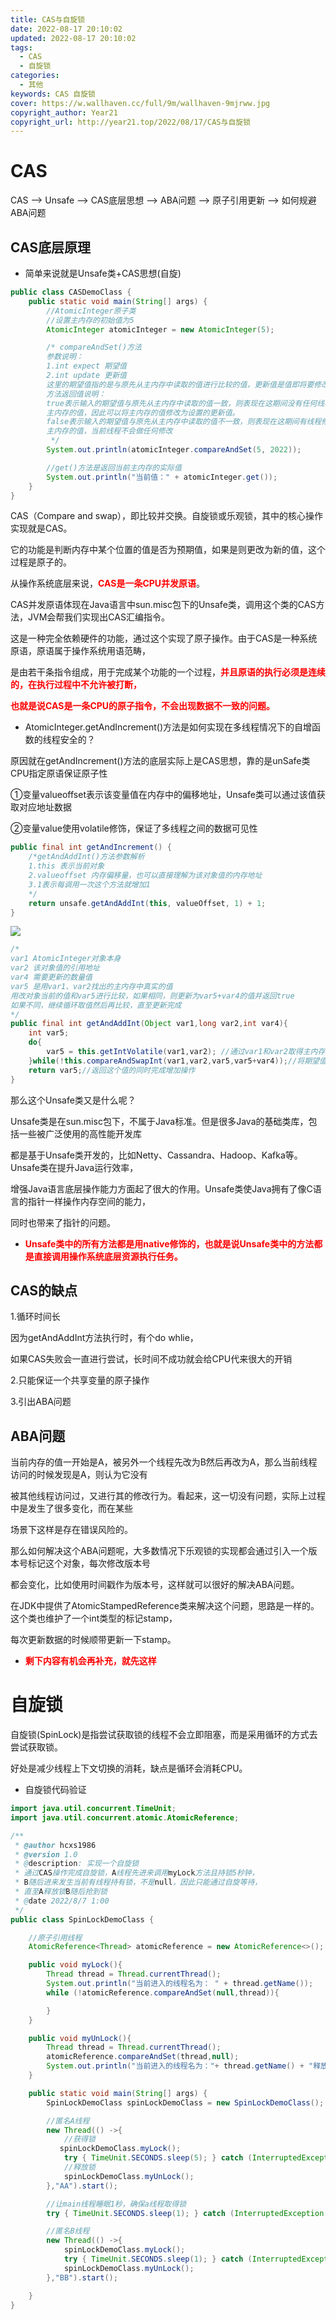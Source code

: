 ```yaml
---
title: CAS与自旋锁
date: 2022-08-17 20:10:02
updated: 2022-08-17 20:10:02
tags:
  - CAS
  - 自旋锁
categories:
  - 其他
keywords: CAS 自旋锁
cover: https://w.wallhaven.cc/full/9m/wallhaven-9mjrww.jpg
copyright_author: Year21
copyright_url: http://year21.top/2022/08/17/CAS与自旋锁
---
```


# CAS

CAS --> Unsafe --> CAS底层思想 --> ABA问题 --> 原子引用更新 --> 如何规避ABA问题

## CAS底层原理

- 简单来说就是Unsafe类+CAS思想(自旋)

~~~java
public class CASDemoClass {
    public static void main(String[] args) {
        //AtomicInteger原子类
        //设置主内存的初始值为5
        AtomicInteger atomicInteger = new AtomicInteger(5);

        /* compareAndSet()方法
        参数说明：
        1.int expect 期望值
        2.int update 更新值
        这里的期望值指的是与原先从主内存中读取的值进行比较的值，更新值是值即将要修改成的值
        方法返回值说明：
        true表示输入的期望值与原先从主内存中读取的值一致，则表现在这期间没有任何线程修改过
        主内存的值，因此可以将主内存的值修改为设置的更新值。
        false表示输入的期望值与原先从主内存中读取的值不一致，则表现在这期间有线程修改过
        主内存的值，当前线程不会做任何修改
         */
        System.out.println(atomicInteger.compareAndSet(5, 2022));

        //get()方法是返回当前主内存的实际值
        System.out.println("当前值：" + atomicInteger.get());
    }
}
~~~

CAS（Compare and swap），即比较并交换。自旋锁或乐观锁，其中的核心操作实现就是CAS。

它的功能是判断内存中某个位置的值是否为预期值，如果是则更改为新的值，这个过程是原子的。

从操作系统底层来说，<font color='red'>**CAS是一条CPU并发原语**</font>。

CAS并发原语体现在Java语言中sun.misc包下的Unsafe类，调用这个类的CAS方法，JVM会帮我们实现出CAS汇编指令。

这是一种完全依赖硬件的功能，通过这个实现了原子操作。由于CAS是一种系统原语，原语属于操作系统用语范畴，

是由若干条指令组成，用于完成某个功能的一个过程，<font color='red'>**并且原语的执行必须是连续的，在执行过程中不允许被打断，**</font>

<font color='red'>**也就是说CAS是一条CPU的原子指令，不会出现数据不一致的问题。**</font>

- AtomicInteger.getAndIncrement()方法是如何实现在多线程情况下的自增函数的线程安全的？

原因就在getAndIncrement()方法的底层实际上是CAS思想，靠的是unSafe类CPU指定原语保证原子性

①变量valueoffset表示该变量值在内存中的偏移地址，Unsafe类可以通过该值获取对应地址数据

②变量value使用volatile修饰，保证了多线程之间的数据可见性

~~~java
public final int getAndIncrement() {
    /*getAndAddInt()方法参数解析
    1.this 表示当前对象
    2.valueoffset 内存偏移量，也可以直接理解为该对象值的内存地址
    3.1表示每调用一次这个方法就增加1
    */
    return unsafe.getAndAddInt(this, valueOffset, 1) + 1;
}
~~~

![](https://i.bmp.ovh/imgs/2022/08/17/10cfd454a8807920.png)

~~~java
/*
var1 AtomicInteger对象本身
var2 该对象值的引用地址
var4 需要更新的数量值
var5 是用var1、var2找出的主内存中真实的值
用改对象当前的值和var5进行比较，如果相同，则更新为var5+var4的值并返回true
如果不同，继续循环取值然后再比较，直至更新完成
*/
public final int getAndAddInt(Object var1,long var2,int var4){
    int var5;
    do{
        var5 = this.getIntVolatile(var1,var2); //通过var1和var2取得主内存的值，这一步相当于在完成方法名的get操作
    }while(!this.compareAndSwapInt(var1,var2,var5,var5+var4));//将期望值与主内存值进行比较，相同便更新结束循环，否则继续循环直至更新成功
    return var5;//返回这个值的同时完成增加操作
}
~~~

那么这个Unsafe类又是什么呢？

Unsafe类是在sun.misc包下，不属于Java标准。但是很多Java的基础类库，包括一些被广泛使用的高性能开发库

都是基于Unsafe类开发的，比如Netty、Cassandra、Hadoop、Kafka等。Unsafe类在提升Java运行效率，

增强Java语言底层操作能力方面起了很大的作用。Unsafe类使Java拥有了像C语言的指针一样操作内存空间的能力，

同时也带来了指针的问题。

- <font color='red'>**Unsafe类中的所有方法都是用native修饰的，也就是说Unsafe类中的方法都是直接调用操作系统底层资源执行任务。**</font>

## CAS的缺点

1.循环时间长

因为getAndAddInt方法执行时，有个do whlie，

如果CAS失败会一直进行尝试，长时间不成功就会给CPU代来很大的开销

2.只能保证一个共享变量的原子操作

3.引出ABA问题

## ABA问题

当前内存的值一开始是A，被另外一个线程先改为B然后再改为A，那么当前线程访问的时候发现是A，则认为它没有

被其他线程访问过，又进行其的修改行为。看起来，这一切没有问题，实际上过程中是发生了很多变化，而在某些

场景下这样是存在错误风险的。

那么如何解决这个ABA问题呢，大多数情况下乐观锁的实现都会通过引入一个版本号标记这个对象，每次修改版本号

都会变化，比如使用时间戳作为版本号，这样就可以很好的解决ABA问题。

在JDK中提供了AtomicStampedReference类来解决这个问题，思路是一样的。这个类也维护了一个int类型的标记stamp，

每次更新数据的时候顺带更新一下stamp。

- <font color='red'>**剩下内容有机会再补充，就先这样** </font>

# 自旋锁

自旋锁(SpinLock)是指尝试获取锁的线程不会立即阻塞，而是采用循环的方式去尝试获取锁。

好处是减少线程上下文切换的消耗，缺点是循环会消耗CPU。

- 自旋锁代码验证

~~~java
import java.util.concurrent.TimeUnit;
import java.util.concurrent.atomic.AtomicReference;

/**
 * @author hcxs1986
 * @version 1.0
 * @description: 实现一个自旋锁
 * 通过CAS操作完成自旋锁，A线程先进来调用myLock方法且持锁5秒钟，
 * B随后进来发生当前有线程持有锁，不是null，因此只能通过自旋等待，
 * 直至A释放锁B随后抢到锁
 * @date 2022/8/7 1:00
 */
public class SpinLockDemoClass {

    //原子引用线程
    AtomicReference<Thread> atomicReference = new AtomicReference<>();

    public void myLock(){
        Thread thread = Thread.currentThread();
        System.out.println("当前进入的线程名为： " + thread.getName());
        while (!atomicReference.compareAndSet(null,thread)){

        }
    }

    public void myUnLock(){
        Thread thread = Thread.currentThread();
        atomicReference.compareAndSet(thread,null);
        System.out.println("当前进入的线程名为："+ thread.getName() + "释放锁");
    }

    public static void main(String[] args) {
        SpinLockDemoClass spinLockDemoClass = new SpinLockDemoClass();

        //匿名A线程
        new Thread(() ->{
            //获得锁
           spinLockDemoClass.myLock();
            try { TimeUnit.SECONDS.sleep(5); } catch (InterruptedException e) { e.printStackTrace(); }
            //释放锁
            spinLockDemoClass.myUnLock();
        },"AA").start();

        //让main线程睡眠1秒，确保a线程取得锁
        try { TimeUnit.SECONDS.sleep(1); } catch (InterruptedException e) { e.printStackTrace(); }

        //匿名B线程
        new Thread(() ->{
            spinLockDemoClass.myLock();
            try { TimeUnit.SECONDS.sleep(1); } catch (InterruptedException e) { e.printStackTrace(); }
            spinLockDemoClass.myUnLock();
        },"BB").start();

    }
}
~~~

